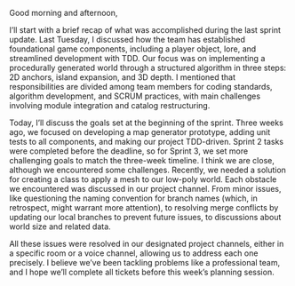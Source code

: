 Good morning and afternoon,

I’ll start with a brief recap of what was accomplished during the last sprint update. Last Tuesday,
I discussed how the team has established foundational game components,
including a player object, lore, and streamlined development with TDD.
Our  focus was on implementing a procedurally generated world through a structured algorithm in three steps: 2D anchors,
island expansion, and 3D depth. I mentioned that responsibilities are divided among team members for coding standards,
algorithm development, and SCRUM practices, with main challenges involving module integration and catalog restructuring.

Today, I’ll discuss the goals set at the beginning of the sprint.
Three weeks ago, we focused on developing a map generator prototype, adding unit tests to all components,
and making our project TDD-driven. Sprint 2 tasks were completed before the deadline, so for Sprint 3,
we set more challenging goals to match the three-week timeline. I think we are close, although we encountered some challenges.
Recently, we needed a solution for creating a class to apply a mesh to our low-poly world.
Each obstacle we encountered was discussed in our project channel. From minor issues,
like questioning the naming convention for branch names (which, in retrospect, might warrant more attention),
to resolving merge conflicts by updating our local branches to prevent future issues,
to discussions about world size and related data.

All these issues were resolved in our designated project channels,
either in a specific room or a voice channel, allowing us to address each one precisely.
I believe we’ve been tackling problems like a professional team, and I hope we’ll complete all tickets
before this week’s planning session.